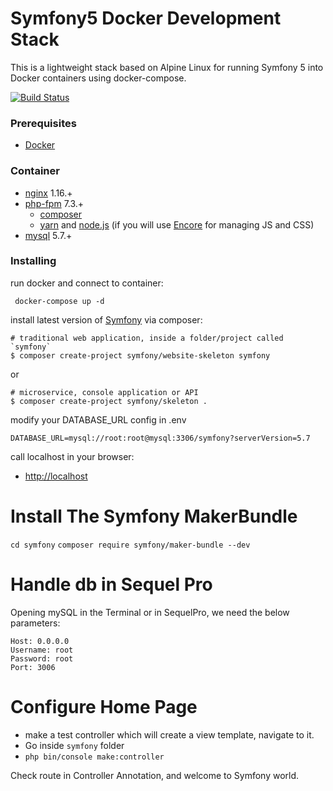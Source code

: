 # Symfony5 Docker Development Stack

This is a lightweight stack based on Alpine Linux for running Symfony 5 into Docker containers using docker-compose.

[![Build Status](https://travis-ci.org/coloso/symfony-docker.svg?branch=master)](https://travis-ci.org/coloso/symfony-docker)

### Prerequisites

- [Docker](https://www.docker.com/)

### Container

- [nginx](https://pkgs.alpinelinux.org/packages?name=nginx&branch=v3.10) 1.16.+
- [php-fpm](https://pkgs.alpinelinux.org/packages?name=php7&branch=v3.10) 7.3.+
  - [composer](https://getcomposer.org/)
  - [yarn](https://yarnpkg.com/lang/en/) and [node.js](https://nodejs.org/en/) (if you will use [Encore](https://symfony.com/doc/current/frontend/encore/installation.html) for managing JS and CSS)
- [mysql](https://hub.docker.com/_/mysql/) 5.7.+

### Installing

run docker and connect to container:

```
 docker-compose up -d
```

install latest version of [Symfony](http://symfony.com/doc/current/setup.html) via composer:

```
# traditional web application, inside a folder/project called `symfony`
$ composer create-project symfony/website-skeleton symfony
```

or

```
# microservice, console application or API
$ composer create-project symfony/skeleton .
```

modify your DATABASE_URL config in .env

```
DATABASE_URL=mysql://root:root@mysql:3306/symfony?serverVersion=5.7
```

call localhost in your browser:

- [http://localhost](http://localhost/)

# Install The Symfony MakerBundle

`cd symfony`
`composer require symfony/maker-bundle --dev`

# Handle db in Sequel Pro

Opening mySQL in the Terminal or in SequelPro, we need the below parameters:

```
Host: 0.0.0.0
Username: root
Password: root
Port: 3006
```

# Configure Home Page

- make a test controller which will create a view template, navigate to it.
- Go inside `symfony` folder
- `php bin/console make:controller`

Check route in Controller Annotation, and welcome to Symfony world.
